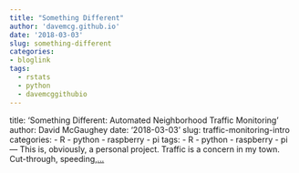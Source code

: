 ```yaml
---
title: "Something Different"
author: 'davemcg.github.io'
date: '2018-03-03'
slug: something-different
categories:
- bloglink
tags:
  - rstats
  - python
  - davemcggithubio
---
```


title: ‘Something Different: Automated Neighborhood Traffic Monitoring’ author: David McGaughey date: ‘2018-03-03’ slug: traffic-monitoring-intro categories: - R - python - raspberry - pi tags: - R - python - raspberry - pi — This is, obviously, a personal project. Traffic is a concern in my town. Cut-through, speeding,[... <i class="fas fa-external-link-alt"></i>](http://davemcg.github.io/./post/traffic-monitoring-intro/)

